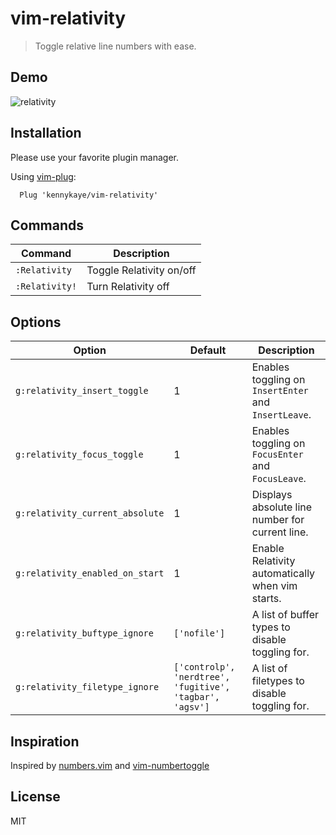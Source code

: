 vim-relativity
=========================================================

> Toggle relative line numbers with ease.

Demo
----
![relativity](https://cloud.githubusercontent.com/assets/3267574/7719035/41cacac0-fe6f-11e4-9c7e-927552589a49.gif)

Installation
------------

Please use your favorite plugin manager.

Using [vim-plug](https://github.com/junegunn/vim-plug):
```vim
  Plug 'kennykaye/vim-relativity'
```

Commands
-----
| Command        | Description              |
| -------------- | ------------------------ |
| `:Relativity`  | Toggle Relativity on/off |
| `:Relativity!` | Turn Relativity off      |

Options
-------------

| Option                              | Default | Description                                          |
| ----------------------------------- | ------- | ---------------------------------------------------- |
| `g:relativity_insert_toggle`        | 1       | Enables toggling on `InsertEnter` and `InsertLeave`. |
| `g:relativity_focus_toggle`         | 1       | Enables toggling on `FocusEnter` and `FocusLeave`.   |
| `g:relativity_current_absolute`     | 1       | Displays absolute line number for current line.      |
| `g:relativity_enabled_on_start`     | 1       | Enable Relativity automatically when vim starts.     |
| `g:relativity_buftype_ignore`       | `['nofile']` | A list of buffer types to disable toggling for. |
| `g:relativity_filetype_ignore`      | `['controlp', 'nerdtree', 'fugitive', 'tagbar', 'agsv']` | A list of filetypes to disable toggling for. |

Inspiration
-----------

Inspired by [numbers.vim](https://github.com/myusuf3/numbers.vim) and [vim-numbertoggle](https://github.com/jeffkreeftmeijer/vim-numbertoggle)

License
-------

MIT
